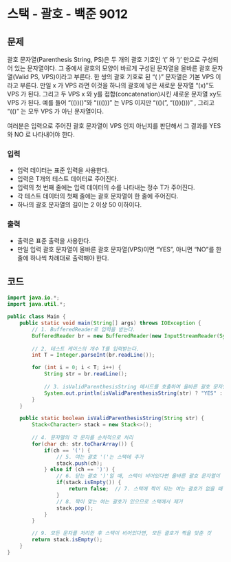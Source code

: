 # 스택 - 괄호 - 백준 9012
## 문제
괄호 문자열(Parenthesis String, PS)은 두 개의 괄호 기호인 ‘(’ 와 ‘)’ 만으로 구성되어 있는 문자열이다. 그 중에서 괄호의 모양이 바르게 구성된 문자열을 올바른 괄호 문자열(Valid PS, VPS)이라고 부른다. 한 쌍의 괄호 기호로 된 “( )” 문자열은 기본 VPS 이라고 부른다. 만일 x 가 VPS 라면 이것을 하나의 괄호에 넣은 새로운 문자열 “(x)”도 VPS 가 된다. 그리고 두 VPS x 와 y를 접합(concatenation)시킨 새로운 문자열 xy도 VPS 가 된다. 예를 들어 “(())()”와 “((()))” 는 VPS 이지만 “(()(”, “(())()))” , 그리고 “(()” 는 모두 VPS 가 아닌 문자열이다. 

여러분은 입력으로 주어진 괄호 문자열이 VPS 인지 아닌지를 판단해서 그 결과를 YES 와 NO 로 나타내어야 한다. 

### 입력
- 입력 데이터는 표준 입력을 사용한다.
- 입력은 T개의 테스트 데이터로 주어진다.
- 입력의 첫 번째 줄에는 입력 데이터의 수를 나타내는 정수 T가 주어진다.
- 각 테스트 데이터의 첫째 줄에는 괄호 문자열이 한 줄에 주어진다.
- 하나의 괄호 문자열의 길이는 2 이상 50 이하이다. 
### 출력
- 출력은 표준 출력을 사용한다.
- 만일 입력 괄호 문자열이 올바른 괄호 문자열(VPS)이면 “YES”, 아니면 “NO”를 한 줄에 하나씩 차례대로 출력해야 한다.

## 코드
```java
import java.io.*;
import java.util.*;

public class Main {
    public static void main(String[] args) throws IOException {
        // 1. BufferedReader로 입력을 받는다.
        BufferedReader br = new BufferedReader(new InputStreamReader(System.in));
        
        // 2. 테스트 케이스의 개수 T를 입력받는다.
        int T = Integer.parseInt(br.readLine());

        for (int i = 0; i < T; i++) {
            String str = br.readLine();
            
            // 3. isValidParenthesisString 메서드를 호출하여 올바른 괄호 문자열인지 확인하고, 결과에 따라 "YES" 또는 "NO" 출력.
            System.out.println(isValidParenthesisString(str) ? "YES" : "NO");
        }
    }

    public static boolean isValidParenthesisString(String str) {
        Stack<Character> stack = new Stack<>();
        
        // 4. 문자열의 각 문자를 순차적으로 처리
        for(char ch: str.toCharArray()) {
            if(ch == '(') {
                // 5. 여는 괄호 '('는 스택에 추가
                stack.push(ch);
            } else if (ch == ')') {
                // 6. 닫는 괄호 ')'일 때, 스택이 비어있다면 올바른 괄호 문자열이 아님 (짝이 맞지 않음)
                if(stack.isEmpty()) {
                    return false;  // 7. 스택에 짝이 되는 여는 괄호가 없을 때
                }
                // 8. 짝이 맞는 여는 괄호가 있으므로 스택에서 제거
                stack.pop();
            }
        }

        // 9. 모든 문자를 처리한 후 스택이 비어있다면, 모든 괄호가 짝을 맞춘 것
        return stack.isEmpty();
    }
}
```